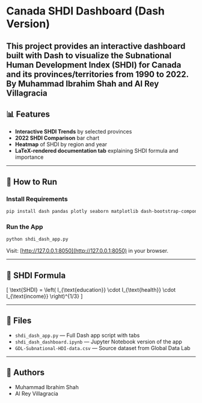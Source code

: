 
# Canada SHDI Dashboard (Dash Version)

This project provides an interactive dashboard built with **Dash** to visualize the Subnational Human Development Index (SHDI) for Canada and its provinces/territories from 1990 to 2022.
By Muhammad Ibrahim Shah and Al Rey Villagracia
---

## 📊 Features

- **Interactive SHDI Trends** by selected provinces
- **2022 SHDI Comparison** bar chart
- **Heatmap** of SHDI by region and year
- **LaTeX-rendered documentation tab** explaining SHDI formula and importance

---

## 🧪 How to Run

### Install Requirements
```bash
pip install dash pandas plotly seaborn matplotlib dash-bootstrap-components
```

### Run the App
```bash
python shdi_dash_app.py
```

Visit: [http://127.0.0.1:8050](http://127.0.0.1:8050) in your browser.

---

## 📘 SHDI Formula

\[
\text{SHDI} = \left( I_{\text{education}} \cdot I_{\text{health}} \cdot I_{\text{income}} \right)^{1/3}
\]

---

## 📁 Files

- `shdi_dash_app.py` — Full Dash app script with tabs
- `shdi_dash_dashboard.ipynb` — Jupyter Notebook version of the app
- `GDL-Subnational-HDI-data.csv` — Source dataset from Global Data Lab

---

## 👥 Authors

- Muhammad Ibrahim Shah  
- Al Rey Villagracia
